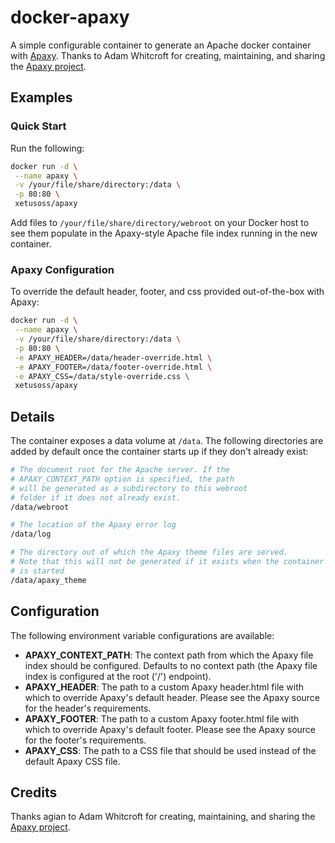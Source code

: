 # docker-apaxy

A simple configurable container to generate an Apache docker container with [Apaxy](http://adamwhitcroft.com/apaxy/). Thanks to Adam Whitcroft for creating, maintaining, and sharing the [Apaxy project](https://github.com/AdamWhitcroft/Apaxy).

## Examples

### Quick Start

Run the following:

```bash
docker run -d \
 --name apaxy \
 -v /your/file/share/directory:/data \
 -p 80:80 \
 xetusoss/apaxy
 ```

Add files to `/your/file/share/directory/webroot` on your Docker host to see them populate in the Apaxy-style Apache file index running in the new container.

### Apaxy Configuration

To override the default header, footer, and css provided out-of-the-box with Apaxy:

```bash
docker run -d \
 --name apaxy \
 -v /your/file/share/directory:/data \
 -p 80:80 \
 -e APAXY_HEADER=/data/header-override.html \
 -e APAXY_FOOTER=/data/footer-override.html \
 -e APAXY_CSS=/data/style-override.css \
 xetusoss/apaxy
``` 

## Details

The container exposes a data volume at `/data`. The following directories are added by default once the container starts up if they don't already exist:

```bash
# The document root for the Apache server. If the 
# APAXY_CONTEXT_PATH option is specified, the path
# will be generated as a subdirectory to this webroot
# folder if it does not already exist.
/data/webroot

# The location of the Apaxy error log
/data/log

# The directory out of which the Apaxy theme files are served.
# Note that this will not be generated if it exists when the container 
# is started
/data/apaxy_theme
```

## Configuration

The following environment variable configurations are available:

* __APAXY_CONTEXT_PATH__: The context path from which the Apaxy file index should be configured. Defaults to no context path (the Apaxy file index is configured at the root ('/') endpoint).
* __APAXY_HEADER__: The path to a custom Apaxy header.html file with which to override Apaxy's default header. Please see the Apaxy source for the header's requirements. 
* __APAXY_FOOTER__: The path to a custom Apaxy footer.html file with which to override Apaxy's default footer. Please see the Apaxy source for the footer's requirements.
* __APAXY_CSS__: The path to a CSS file that should be used instead of the default Apaxy CSS file.


## Credits

Thanks agian to Adam Whitcroft for creating, maintaining, and sharing the [Apaxy project](https://github.com/AdamWhitcroft/Apaxy).
